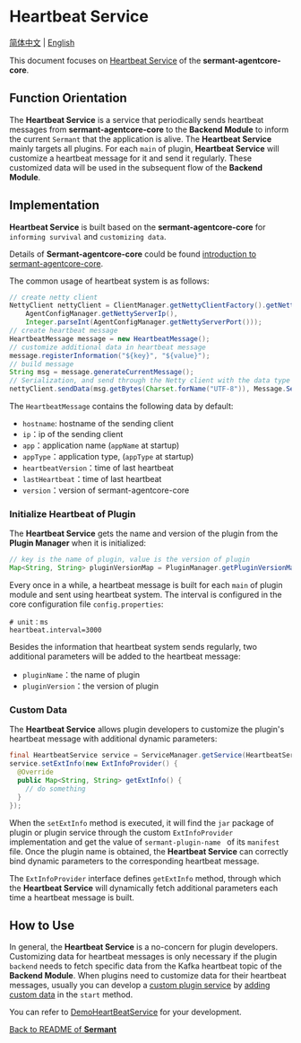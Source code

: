 # Heartbeat Service

[简体中文](service_heartbeat-zh.md) | [English](service_heartbeat.md)

This document focuses on [Heartbeat Service](../../sermant-agentcore/sermant-agentcore-core/src/main/java/com/huaweicloud/sermant/core/service/heartbeat) of the **sermant-agentcore-core**.

## Function Orientation

The **Heartbeat Service** is a service that periodically sends heartbeat messages from **sermant-agentcore-core** to the **Backend Module** to inform the current `Sermant` that the application is alive. The **Heartbeat Service** mainly targets all plugins. For each `main` of plugin, **Heartbeat Service** will customize a heartbeat message for it and send it regularly. These customized data will be used in the subsequent flow of the **Backend Module**.

## Implementation

**Heartbeat Service** is built based on the **sermant-agentcore-core** for `informing survival` and `customizing data`.

Details of **Sermant-agentcore-core** could be found [introduction to sermant-agentcore-core](../user-guide/agentcore.md#核心服务系统).

The common usage of heartbeat system is as follows:

```java
// create netty client
NettyClient nettyClient = ClientManager.getNettyClientFactory().getNettyClient(
    AgentConfigManager.getNettyServerIp(), 
    Integer.parseInt(AgentConfigManager.getNettyServerPort()));
// create heartbeat message
HeartbeatMessage message = new HeartbeatMessage();
// customize additional data in heartbeat message
message.registerInformation("${key}", "${value}");
// build message
String msg = message.generateCurrentMessage();
// Serialization, and send through the Netty client with the data type annotated as heartbeat
nettyClient.sendData(msg.getBytes(Charset.forName("UTF-8")), Message.ServiceData.DataType.SERVICE_HEARTBEAT);
```

The `HeartbeatMessage` contains the following data by default:

- `hostname`: hostname of the sending client
- `ip`：ip of the sending client
- `app`：application name (`appName` at startup)
- `appType`：application type, (`appType` at startup)
- `heartbeatVersion`：time of last heartbeat
- `lastHeartbeat`：time of last heartbeat
- `version`：version of sermant-agentcore-core

### Initialize Heartbeat of Plugin 

The **Heartbeat Service** gets the name and version of the plugin from the **Plugin Manager** when it is initialized:
```java
// key is the name of plugin, value is the version of plugin
Map<String, String> pluginVersionMap = PluginManager.getPluginVersionMap();
```

Every once in a while, a heartbeat message is built for each `main` of plugin module and sent using heartbeat system. The interval is configured in the core configuration file `config.properties`:
```properties
# unit：ms
heartbeat.interval=3000
```

Besides the information that heartbeat system sends regularly, two additional parameters will be added to the heartbeat message:

- `pluginName`：the name of plugin
- `pluginVersion`：the version of plugin

### Custom Data

The **Heartbeat Service** allows plugin developers to customize the plugin's heartbeat message with additional dynamic parameters:
```java
final HeartbeatService service = ServiceManager.getService(HeartbeatService.class);
service.setExtInfo(new ExtInfoProvider() {
  @Override
  public Map<String, String> getExtInfo() {
    // do something
  }
});
```

When the `setExtInfo` method is executed, it will find the `jar` package of plugin or plugin service through the custom `ExtInfoProvider` implementation and get the value of `sermant-plugin-name ` of its `manifest` file. Once the plugin name is obtained, the **Heartbeat Service** can correctly bind dynamic parameters to the corresponding heartbeat message.

The `ExtInfoProvider` interface defines `getExtInfo` method, through which the **Heartbeat Service** will dynamically fetch additional parameters each time a heartbeat message is built.

## How to Use

In general, the **Heartbeat Service** is a no-concern for plugin developers. Customizing data for heartbeat messages is only necessary if the plugin `backend` needs to fetch specific data from the Kafka heartbeat topic of the **Backend Module**. When plugins need to customize data for their heartbeat messages, usually you can develop a [custom plugin service](dev_plugin_code.md) by [adding custom data](#Custom-Data) in the `start` method.

You can refer to [DemoHeartBeatService](../../sermant-example/demo-plugin/src/main/java/com/huawei/example/demo/service/DemoHeartBeatService.java) for your development.

[Back to README of **Sermant** ](../README.md)